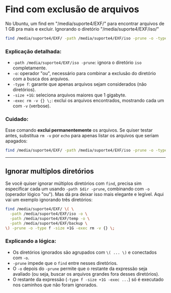 # Find com exclusão de arquivos

No Ubuntu, um find em "/media/suporte4/EXF/" para encontrar arquivos de 1 GB pra mais e excluir. Ignorando o diretório "/media/suporte4/EXF/iso/"

```bash
find /media/suporte4/EXF/ -path /media/suporte4/EXF/iso -prune -o -type f -size +1G -exec rm -v {} \;
```

### Explicação detalhada:

- `-path /media/suporte4/EXF/iso -prune`: ignora o diretório `iso` completamente.
- `-o`: operador "ou", necessário para combinar a exclusão do diretório com a busca dos arquivos.
- `-type f`: garante que apenas arquivos sejam considerados (não diretórios).
- `-size +1G`: seleciona arquivos maiores que 1 gigabyte.
- `-exec rm -v {} \;`: exclui os arquivos encontrados, mostrando cada um com `-v` (verbose).

### Cuidado:

Esse comando **exclui permanentemente** os arquivos. Se quiser testar antes, substitua `rm -v` por `echo` para apenas listar os arquivos que seriam apagados:

```bash
find /media/suporte4/EXF/ -path /media/suporte4/EXF/iso -prune -o -type f -size +1G -exec echo {} \;
```
___

## Ignorar multiplos diretórios

Se você quiser ignorar múltiplos diretórios com `find`, precisa sim especificar cada um usando `-path $dir -prune`, combinando com `-o` (operador lógico "ou"). Mas dá pra deixar isso mais elegante e legível. Aqui vai um exemplo ignorando três diretórios:

```bash
find /media/suporte4/EXF/ \( \
  -path /media/suporte4/EXF/iso -o \
  -path /media/suporte4/EXF/temp -o \
  -path /media/suporte4/EXF/backup \
\) -prune -o -type f -size +1G -exec rm -v {} \;
```

### Explicando a lógica:
- Os diretórios ignorados são agrupados com `\( ... \)` e conectados com `-o`.
- `-prune` impede que o `find` entre nesses diretórios.
- O `-o` depois do `-prune` permite que o restante da expressão seja avaliado (ou seja, buscar os arquivos grandes fora desses diretórios).
- O restante da expressão (`-type f -size +1G -exec ...`) só é executado nos caminhos que não foram ignorados.


